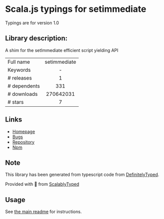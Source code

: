 
# Scala.js typings for setimmediate

Typings are for version 1.0

## Library description:
A shim for the setImmediate efficient script yielding API

|                    |                 |
| ------------------ | :-------------: |
| Full name          | setimmediate |
| Keywords           | - |
| # releases         | 1 |
| # dependents       | 331 |
| # downloads        | 270642031 |
| # stars            | 7 |

## Links
- [Homepage](https://github.com/yuzujs/setImmediate#readme)
- [Bugs](https://github.com/yuzujs/setImmediate/issues)
- [Repository](https://github.com/yuzujs/setImmediate)
- [Npm](https://www.npmjs.com/package/setimmediate)
    


## Note
This library has been generated from typescript code from [DefinitelyTyped](https://definitelytyped.org).

Provided with :purple_heart: from [ScalablyTyped](https://github.com/oyvindberg/ScalablyTyped)

## Usage
See [the main readme](../../readme.md) for instructions.


